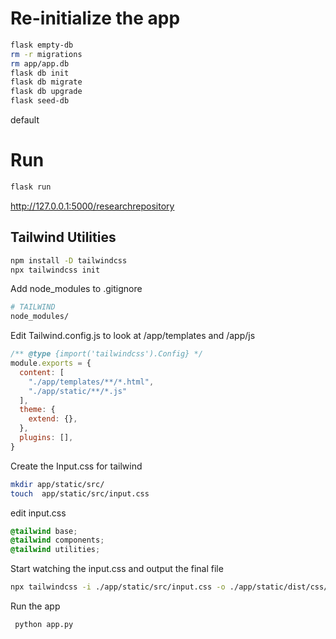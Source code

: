 


# Re-initialize the app

```bash
flask empty-db
rm -r migrations
rm app/app.db
flask db init
flask db migrate
flask db upgrade
flask seed-db
```
default 




# Run
```bash
flask run
```
http://127.0.0.1:5000/researchrepository


## Tailwind Utilities


```bash
npm install -D tailwindcss
npx tailwindcss init
```

Add node_modules to .gitignore
```bash
# TAILWIND
node_modules/
```

Edit Tailwind.config.js to look at /app/templates and /app/js

```js
/** @type {import('tailwindcss').Config} */
module.exports = {
  content: [
    "./app/templates/**/*.html",
    "./app/static/**/*.js"
  ],
  theme: {
    extend: {},
  },
  plugins: [],
}

```
Create the Input.css for tailwind

```bash
mkdir app/static/src/
touch  app/static/src/input.css
```
edit input.css

```css
@tailwind base;
@tailwind components;
@tailwind utilities;
```

Start watching the input.css and output the final file


```bash
npx tailwindcss -i ./app/static/src/input.css -o ./app/static/dist/css/output.css --watch
```

Run the app

```python
 python app.py

```

